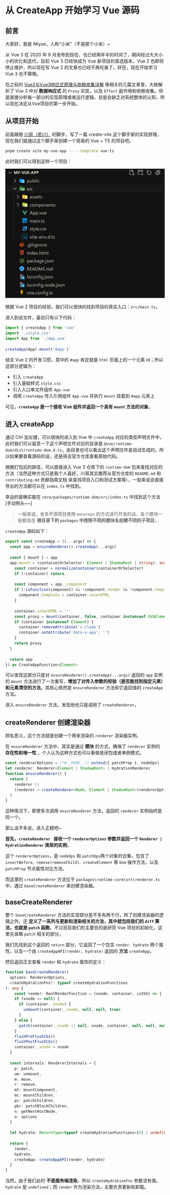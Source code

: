 # 从 CreateApp 开始学习 Vue 源码

## 前言

大家好，我是 Miyue，人称“小米”（不是那个小米）~

从 Vue 3 在 2020 年 9 月发布到现在，也已经两年半的时间了，期间经过大大小小的优化和迭代，目前 Vue 3 已经快成为 Vue 新项目的首选版本，Vue 2 也即将停止维护，所以现在写 Vue 2 的文章也已经不再吃香了。好在，现在开始学习 Vue 3 也不算晚。

在之前的 [Vue2与Vue3响应式原理与依赖收集详解](https://juejin.cn/post/7202454684657107005) 等相关的几篇文章里，大致解析了 Vue 3 中对 **数据响应式** 的 `Proxy` 实现，以及 `Effect` 副作用和依赖收集。但是直接分析每一部分的实现原理或者运行逻辑，总是会缺乏对系统整体的认知，所以现在决定从Vue项目的第一步开始。

## 从项目开始

前面跟随  [川哥（若川）](https://juejin.cn/user/1415826704971918) 的脚步，写了一篇 create-vite 这个脚手架的实现原理，现在我们就通过这个脚手架创建一个简易的 Vue + TS 的项目吧。

```bash
pnpm create vite my-vue-app -- --template vue-ts
```

此时我们可以得到这样一个项目：

![image-20230320163406020](./docs-images/Vue3-createApp/image-20230320163406020.png)

根据 Vue 2 项目的经验，我们可以很快的找到项目的真实入口：`src/main.ts`。

进入到该文件，最初只有以下代码：

```typescript
import { createApp } from 'vue'
import './style.css'
import App from './App.vue'

createApp(App).mount('#app')
```

结合 Vue 2 的开发习惯，其中的 `#app` 肯定就是 `html` 页面上的一个元素 id；所以这部分逻辑为：

- 引入 `createApp`
- 引入基础样式 `style.css`
- 引入入口单文件组件 `App.vue`
- 调用 `createApp` 传入引用组件 `App.vue` 并执行 `mount` 挂载到 `#app` 元素上

可见，**`createApp` 是一个接收 Vue 组件并返回一个具有 `mount` 方法的对象**。

## 进入 createApp

通过 Ctrl 加左键，可以很快的进入到 Vue 中 `createApp` 对应的类型声明文件中，此时我们可以留意一下这个声明文件对应的目录是 `@vue/runtime-dom/dist/runtime-dom.d.ts`，由目录也可以看出这个声明文件是自动生成的，所以如果要查看源码的话，还是得去官方仓库查看原始代码。

根据打包后的路径，可以直接进入 Vue 3 仓库下的 `runtime-dom` 包来查找对应的方法（当然这种方式只是我个人喜好，川哥其实推荐从官方仓库的  `README.md` 和 `contributing.md` 贡献指南文档 来查找项目入口和测试方案等），一般来说会直接导出的方法都可以在 `index.ts` 中找到。

幸运的是确实能在 `core/packages/runtime-dom/src/index.ts` 中找到这个方法 [手动狗头~~]

> 一般来说，肯多开源项目使用 `monorepo` 的方式进行开发的话，各个模块一般都会在 **根目录下的 `packages` 中按照不同的模块名创建不同的子项目**。

`createApp` 源码如下：

```typescript
export const createApp = ((...args) => {
  const app = ensureRenderer().createApp(...args)
  
  const { mount } = app
  app.mount = (containerOrSelector: Element | ShadowRoot | string): any => {
    const container = normalizeContainer(containerOrSelector)
    if (!container) return

    const component = app._component
    if (!isFunction(component) && !component.render && !component.template) {
      component.template = container.innerHTML
    }

    container.innerHTML = ''
    const proxy = mount(container, false, container instanceof SVGElement)
    if (container instanceof Element) {
      container.removeAttribute('v-cloak')
      container.setAttribute('data-v-app', '')
    }
    return proxy
  }

  return app
}) as CreateAppFunction<Element>
```

可以发现这部分只是对  `ensureRenderer().createApp(...args)` 返回的 `app` 实例的 `mount` 方法进行了一次重写，**增加了对传入参数的校验（是否能找到指定元素）和元素清空的方法**。其核心依然是 `ensureRenderer` 方法和它返回值的 `createApp` 方法。

进入 `ensureRenderer` 方法，发现他也只是调用了 `createRenderer`。

## createRenderer 创建渲染器

顾名思义，这个方法就是创建一个用来渲染的 `renderer` 渲染器实例。

在 `ensureRenderer` 方法中，其实是通过 **模块** 的方式，确保了 `renderer` 实例的 **存在性和唯一性** ，个人认为这种方式也可以看做是闭包或者单例模式。

```typescript
const rendererOptions = /*#__PURE__*/ extend({ patchProp }, nodeOps)
let renderer: Renderer<Element | ShadowRoot> | HydrationRenderer
function ensureRenderer() {
  return (
    renderer ||
    (renderer = createRenderer<Node, Element | ShadowRoot>(rendererOptions))
  )
}
```

这种情况下，即使多次调用 `ensureRenderer` 方法，返回的 `renderer` 实例始终是同一个。

那么话不多说，进入正题吧~

**首先，`createRenderer ` 接收一个 `rendererOptions` 参数并返回一个 `Renderer | HydrationRenderer` 类型的实例**。

这个 `rendererOptions`，是 `nodeOps` 和 `patchOps`两个对象的合集，包含了 `insertBefore、remove(removeChild)、createElement` 等 `Dom` 操作方法，以及 `patchProp` 节点属性对比方法。

而这里的 `createRenderer` 方法位于 `packages\runtime-core\src\renderer.ts` 中，通过 `baseCreateRenderer` 来创建渲染器。

## baseCreateRenderer

整个 `baseCreateRenderer` 方法的实现部分差不多有两千行，除了创建渲染器的逻辑之外，还 **定义了一系列与更新和渲染相关的方法，其中就包括我们的 `diff` 算法，也就是 `patch` 函数**。不过目前我们的主要目的是研究 Vue 项目的初始化，这里先省略 `patch` 相关的部分。

我们先找到这个返回的 `return` 部分，它返回了一个包含 `render、hydrate` 两个属性，以及一个由 `createAppAPI(render, hydrate)` 返回的 **方法** `createApp`。

然后返回正文查看 `render` 和 `hydrate` 属性的定义：

```typescript
function baseCreateRenderer(
  options: RendererOptions,
  createHydrationFns?: typeof createHydrationFunctions
): any {
	const render: RootRenderFunction = (vnode, container, isSVG) => {
    if (vnode == null) {
      if (container._vnode) {
        unmount(container._vnode, null, null, true)
      }
    } else {
      patch(container._vnode || null, vnode, container, null, null, null, isSVG)
    }
    flushPreFlushCbs()
    flushPostFlushCbs()
    container._vnode = vnode
  }

  const internals: RendererInternals = {
    p: patch,
    um: unmount,
    m: move,
    r: remove,
    mt: mountComponent,
    mc: mountChildren,
    pc: patchChildren,
    pbc: patchBlockChildren,
    n: getNextHostNode,
    o: options
  }

  let hydrate: ReturnType<typeof createHydrationFunctions>[0] | undefined
                          
  return {
    render,
    hydrate,
    createApp: createAppAPI(render, hydrate)
  }
}
```

当然，由于我们此时 **不是服务端渲染**，所以 `createHydrationFns` 参数没有值，`hydrate` 是 `undefined`；而 `render` 作为渲染方法，主要负责更新和卸载。